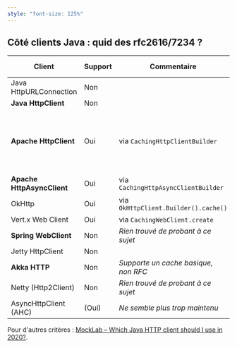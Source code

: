 ```yaml
---
style: "font-size: 125%"
---
```


## Côté clients Java&nbsp;: quid des rfc2616/7234&nbsp;?

| Client                    | Support | Commentaire                          | Support induit                                           |
| ------------------------- | ------- | ------------------------------------ | -------------------------------------------------------- |
| Java HttpURLConnection    | Non <icon-park-outline-confused-face class="confused" /> | | |
| **Java HttpClient**           | Non <icon-park-outline-confused-face class="confused" /> | | |
| **Apache HttpClient**         | Oui <icon-park-outline-emotion-happy class="ok" /> | via `CachingHttpClientBuilder` | **Spring Rest Template**, RestEasy (Quarkus), Netflix Ribbon |
| **Apache HttpAsyncClient**    | Oui <icon-park-outline-emotion-happy class="ok" /> | via `CachingHttpAsyncClientBuilder` | |
| OkHttp                    | Oui <icon-park-outline-emotion-happy class="ok" /> | via `OkHttpClient.Builder().cache()` | Retrofit (Android) |
| Vert.x Web Client         | Oui <icon-park-outline-emotion-happy class="ok" /> | via `CachingWebClient.create` | |
| **Spring WebClient**          | Non <icon-park-outline-confused-face class="confused" /> | _Rien trouvé de probant à ce sujet_ | |
| Jetty HttpClient          | Non <icon-park-outline-confused-face class="confused" /> | | |
| **Akka HTTP**                 | Non <icon-park-outline-confused-face class="confused" /> | _Supporte un cache basique, non RFC_  | |
| Netty (Http2Client)       | Non <icon-park-outline-confused-face class="confused" /> | _Rien trouvé de probant à ce sujet_ | |
| AsyncHttpClient (AHC)     | (Oui) <icon-park-outline-confused-face class="confused" /> | _Ne semble plus trop maintenu_ | |

Pour d'autres critères&nbsp;: [MockLab – Which Java HTTP client should I use in 2020?](https://www.mocklab.io/blog/which-java-http-client-should-i-use-in-2020/#the-clients).
